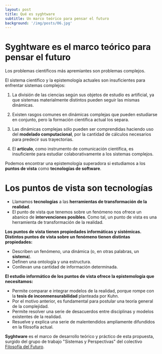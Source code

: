```yaml
---
layout: post
title: Qué es syghtware
subtitle: Un marco teórico para pensar el futuro
background: '/img/posts/06.jpg'
---
```


# Syghtware es el marco teórico para pensar el futuro

Los problemas científicos más apremiantes son problemas complejos.

El sistema científico y la epistemología actuales son insuficientes para enfrentar sistemas complejos:

1. La división de las ciencias según sus objetos de estudio es artificial, ya que sistemas materialmente distintos pueden seguir las mismas dinámicas. 

2. Existen rasgos comunes en dinámicas complejas que pueden estudiarse en conjunto, pero la formación científica actual los separa.

3. Las dinámicas complejas sólo pueden ser comprendidas haciendo uso del **modelado computacional**, por la cantidad de cálculos necesarios para predecir sus trayectorias. 

4. El **artículo**, como instrumento de comunicación científica, es insuficiente para estudiar colaborativamente a los sistemas complejos.

Podemos encontrar una epistemología superadora si estudiamos a los **puntos de vista** como **tecnologías de software**.

# Los puntos de vista son tecnologías

- Llamamos **tecnologías** a las **herramientas de transformación de la realidad**.
- El punto de vista que tenemos sobre un fenómeno nos ofrece un abanico de **intervenciones posibles**. Como tal, un punto de vista es una herramienta de transformación de la realidad.

**Los puntos de vista tienen propiedades informáticas y sistémicas. Distintos puntos de vista sobre un fenómeno tienen distintas propiedades:**

- Describen un fenómeno, una dinámica (o, en otras palabras, un **sistema**).
- Definen una ontología y una estructura.
- Conllevan una cantidad de información determinada.

**El estudio informático de los puntos de vista ofrece la epistemología que necesitamos:**

- Permite comparar e integrar modelos de la realidad, porque rompe con la **tesis de inconmensurabilidad** planteada por Kuhn.
- Por el motivo anterior, es fundamental para postular una teoría general de la complejidad.
- Permite resolver una serie de desacuerdos entre disciplinas y modelos existentes de la realidad.
- Resuelve y explica una serie de malentendidos ampliamente difundidos en la filosofía actual.

**Syghtware** es el marco de desarrollo teórico y práctico de esta propuesta, surgido del grupo de trabajo "Sistemas y Perspectivas" del colectivo [Filosofía del Futuro](https://filosofiadelfuturo.com).
